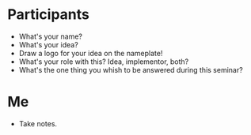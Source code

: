 # Participants

- What's your name?
- What's your idea?
- Draw a logo for your idea on the nameplate!
- What's your role with this? Idea, implementor, both?
- What's the one thing you whish to be answered during this seminar?

# Me

- Take notes.
